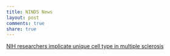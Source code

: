 ```yaml
---
title: NINDS News
layout: post
comments: true
share: true
---
```


[NIH researchers implicate unique cell type in multiple sclerosis
](http://www.ninds.nih.gov/news_and_events/news_articles/MS_drug.htm)
